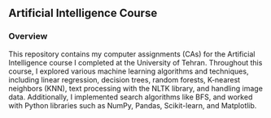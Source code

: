 ## Artificial Intelligence Course

### Overview

This repository contains my computer assignments (CAs) for the Artificial Intelligence course I completed at the University of Tehran. Throughout this course, I explored various machine learning algorithms and techniques, including linear regression, decision trees, random forests, K-nearest neighbors (KNN), text processing with the NLTK library, and handling image data. Additionally, I implemented search algorithms like BFS, and worked with Python libraries such as NumPy, Pandas, Scikit-learn, and Matplotlib.
